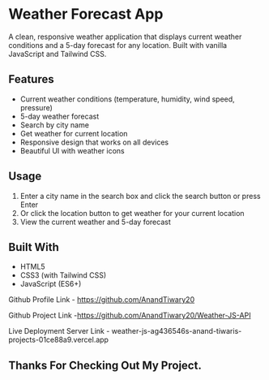 # Weather Forecast App

A clean, responsive weather application that displays current weather conditions and a 5-day forecast for any location. Built with vanilla JavaScript and Tailwind CSS.

## Features

- Current weather conditions (temperature, humidity, wind speed, pressure)
- 5-day weather forecast
- Search by city name
- Get weather for current location
- Responsive design that works on all devices
- Beautiful UI with weather icons

## Usage

1. Enter a city name in the search box and click the search button or press Enter
2. Or click the location button to get weather for your current location
3. View the current weather and 5-day forecast

## Built With

- HTML5
- CSS3 (with Tailwind CSS)
- JavaScript (ES6+)

Github Profile Link - https://github.com/AnandTiwary20

Github Project Link -https://github.com/AnandTiwary20/Weather-JS-API

Live Deployment Server Link - weather-js-ag436546s-anand-tiwaris-projects-01ce88a9.vercel.app

## Thanks For Checking Out My Project. 